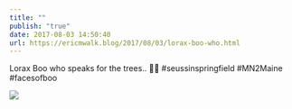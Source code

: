 ```yaml
---
title: ""
publish: "true"
date: 2017-08-03 14:50:40
url: https://ericmwalk.blog/2017/08/03/lorax-boo-who.html
---
```


Lorax Boo who speaks for the trees.. 🌳👻 #seussinspringfield #MN2Maine #facesofboo

![](https://ericmwalk.blog/uploads/2022/bf0e2c628d.jpg)